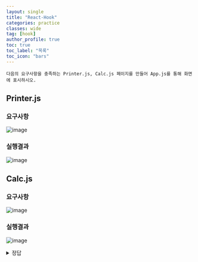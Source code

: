 ```yaml
---
layout: single
title: "React-Hook"
categories: practice
classes: wide
tag: [hook]
author_profile: true
toc: true
toc_label: "목록"
toc_icon: "bars"
---
```


`다음의 요구사항을 충족하는 Printer.js, Calc.js 페이지를 만들어 App.js를 통해 화면에 표시하시오.`

## Printer.js
### 요구사항
![image](https://user-images.githubusercontent.com/105469077/197727828-431b0b2a-c3a1-4647-9974-a0ae7a1a4392.png)

### 실행결과
![image](https://user-images.githubusercontent.com/105469077/197727993-7d129a05-ce76-4b0d-8482-53473fabc087.png)


## Calc.js
### 요구사항
![image](https://user-images.githubusercontent.com/105469077/197728187-db9d44e9-e3c2-4ffb-9dd1-27786ef336fa.png)

### 실행결과
![image](https://user-images.githubusercontent.com/105469077/197728259-e752871f-7f07-4e61-a2b6-45ee55aca151.png)

<details>
<summary>정답</summary>
<div markdown='1'>

```javascript
// PrintStar.js
import React from 'react'

const PrintStar = () => {
  const console = React.useRef();

  const [rowNum, setRowNum] = React.useState(0);

  const onValueChange = (e) => {
    setRowNum(e.currentTarget.value);
  }

  React.useEffect(() => {
    let str = '';
    for (let i = 0; i < rowNum; i++) {
      for (let j = 0; j <= i; j++) {
        str += '*';
      }
      str += '<br/>';
    }
    console.current.innerHTML = str;
  }, [rowNum])


  return (
    <div>
      <h2>PrintStar</h2>
      <p>useState, useEffect, useRef를 사용한 별찍기 구현</p>
      <hr />
      <div>
        <label htmlFor="rowNumInput">rownum: </label>
        <input id='rowNumInput' type="text" value={rowNum} onChange={onValueChange}/>
      </div>
      <hr />
      <div ref={console}></div>
    </div>
  )
}

export default PrintStar;
```

</div>
</details>
